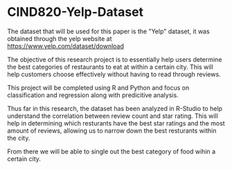# CIND820-Yelp-Dataset
The dataset that will be used for this paper is the "Yelp" dataset, it was obtained through the yelp website at https://www.yelp.com/dataset/download

The objective of this research project is to essentially help users determine the best categories of restaurants to eat at within a certain city. This will help customers choose effectively without having to read through reviews.

This project will be completed using R and Python and focus on classification and regression along with predicitive analysis. 

Thus far in this research, the dataset has been analyzed in R-Studio to help understand the correlation between review count and star rating. This will help in determining which resturants have the best star ratings and the most amount of reviews, allowing us to narrow down the best resturants within the city. 

From there we will be able to single out the best category of food wihin a certain city. 
